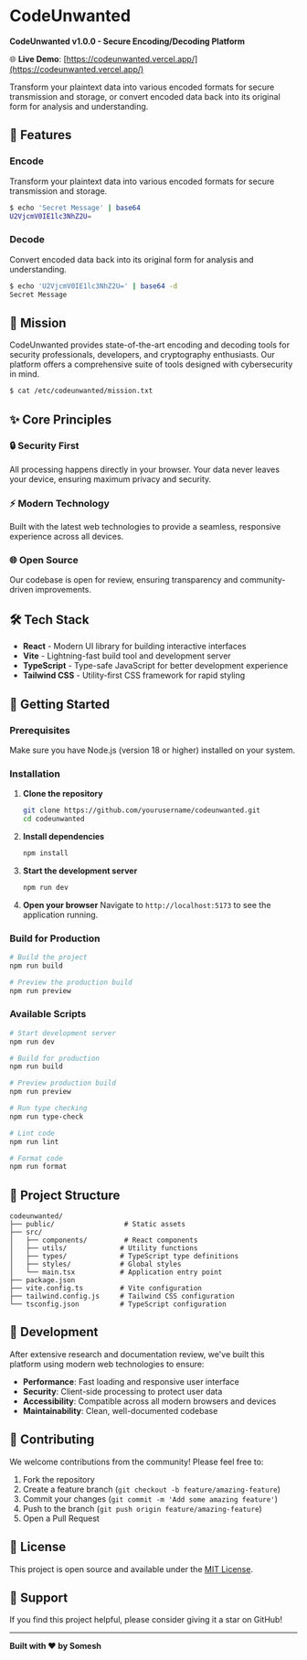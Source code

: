 # CodeUnwanted

**CodeUnwanted v1.0.0 - Secure Encoding/Decoding Platform**

🌐 **Live Demo**: [https://codeunwanted.vercel.app/](https://codeunwanted.vercel.app/)

Transform your plaintext data into various encoded formats for secure transmission and storage, or convert encoded data back into its original form for analysis and understanding.

## 🚀 Features

### **Encode**
Transform your plaintext data into various encoded formats for secure transmission and storage.
```bash
$ echo 'Secret Message' | base64
U2VjcmV0IE1lc3NhZ2U=
```

### **Decode**
Convert encoded data back into its original form for analysis and understanding.
```bash
$ echo 'U2VjcmV0IE1lc3NhZ2U=' | base64 -d
Secret Message
```

## 🎯 Mission

CodeUnwanted provides state-of-the-art encoding and decoding tools for security professionals, developers, and cryptography enthusiasts. Our platform offers a comprehensive suite of tools designed with cybersecurity in mind.

```bash
$ cat /etc/codeunwanted/mission.txt
```

## ✨ Core Principles

### **🔒 Security First**
All processing happens directly in your browser. Your data never leaves your device, ensuring maximum privacy and security.

### **⚡ Modern Technology**
Built with the latest web technologies to provide a seamless, responsive experience across all devices.

### **🌐 Open Source**
Our codebase is open for review, ensuring transparency and community-driven improvements.

## 🛠️ Tech Stack

- **React** - Modern UI library for building interactive interfaces
- **Vite** - Lightning-fast build tool and development server
- **TypeScript** - Type-safe JavaScript for better development experience
- **Tailwind CSS** - Utility-first CSS framework for rapid styling

## 🚀 Getting Started

### Prerequisites

Make sure you have Node.js (version 18 or higher) installed on your system.

### Installation

1. **Clone the repository**
   ```bash
   git clone https://github.com/yourusername/codeunwanted.git
   cd codeunwanted
   ```

2. **Install dependencies**
   ```bash
   npm install
   ```

3. **Start the development server**
   ```bash
   npm run dev
   ```

4. **Open your browser**
   Navigate to `http://localhost:5173` to see the application running.

### Build for Production

```bash
# Build the project
npm run build

# Preview the production build
npm run preview
```

### Available Scripts

```bash
# Start development server
npm run dev

# Build for production
npm run build

# Preview production build
npm run preview

# Run type checking
npm run type-check

# Lint code
npm run lint

# Format code
npm run format
```

## 📁 Project Structure

```
codeunwanted/
├── public/                 # Static assets
├── src/
│   ├── components/         # React components
│   ├── utils/             # Utility functions
│   ├── types/             # TypeScript type definitions
│   ├── styles/            # Global styles
│   └── main.tsx           # Application entry point
├── package.json
├── vite.config.ts         # Vite configuration
├── tailwind.config.js     # Tailwind CSS configuration
└── tsconfig.json          # TypeScript configuration
```

## 🔧 Development

After extensive research and documentation review, we've built this platform using modern web technologies to ensure:

- **Performance**: Fast loading and responsive user interface
- **Security**: Client-side processing to protect user data
- **Accessibility**: Compatible across all modern browsers and devices
- **Maintainability**: Clean, well-documented codebase

## 🤝 Contributing

We welcome contributions from the community! Please feel free to:

1. Fork the repository
2. Create a feature branch (`git checkout -b feature/amazing-feature`)
3. Commit your changes (`git commit -m 'Add some amazing feature'`)
4. Push to the branch (`git push origin feature/amazing-feature`)
5. Open a Pull Request

## 📄 License

This project is open source and available under the [MIT License](LICENSE).

## 🌟 Support

If you find this project helpful, please consider giving it a star on GitHub!

---

**Built with ❤️ by Somesh**
